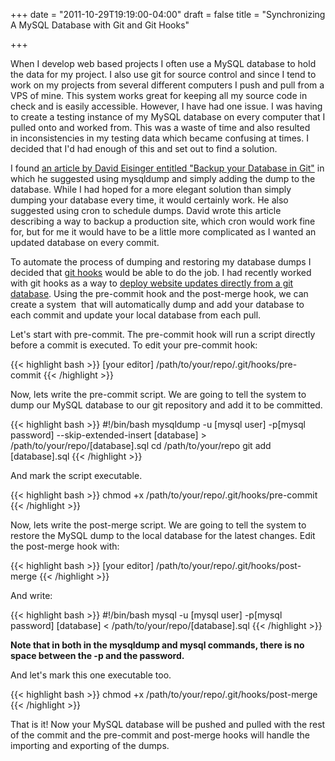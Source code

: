 +++
date = "2011-10-29T19:19:00-04:00"
draft = false
title = "Synchronizing A MySQL Database with Git and Git Hooks"

+++

When I develop web based projects I often use a MySQL database to hold the data for my project. I also use git for source control and since I tend to work on my projects from several different computers I push and pull from a VPS of mine. This system works great for keeping all my source code in check and is easily accessible. However, I have had one issue. I was having to create a testing instance of my MySQL database on every computer that I pulled onto and worked from. This was a waste of time and also resulted in inconsistencies in my testing data which became confusing at times. I decided that I'd had enough of this and set out to find a solution.

I found <a title="Backup Your Database in Git" href="http://www.viget.com/extend/backup-your-database-in-git/" target="_blank">an article by David Eisinger entitled "Backup your Database in Git"</a> in which he suggested using mysqldump and simply adding the dump to the database. While I had hoped for a more elegant solution than simply dumping your database every time, it would certainly work. He also suggested using cron to schedule dumps. David wrote this article describing a way to backup a production site, which cron would work fine for, but for me it would have to be a little more complicated as I wanted an updated database on every commit.

To automate the process of dumping and restoring my database dumps I decided that <a title="Git Hooks" href="http://book.git-scm.com/5_git_hooks.html" target="_blank">git hooks</a> would be able to do the job. I had recently worked with git hooks as a way to <a title="Automatically Deploying Website From Remote Git Repository" href="http://caiustheory.com/automatically-deploying-website-from-remote-git-repository" target="_blank">deploy website updates directly from a git database</a>. Using the pre-commit hook and the post-merge hook, we can create a system  that will automatically dump and add your database to each commit and update your local database from each pull.

Let's start with pre-commit. The pre-commit hook will run a script directly before a commit is executed. To edit your pre-commit hook:

{{< highlight bash >}}
[your editor] /path/to/your/repo/.git/hooks/pre-commit
{{< /highlight >}}

Now, lets write the pre-commit script. We are going to tell the system to dump our MySQL database to our git repository and add it to be committed.

{{< highlight bash >}}
#!/bin/bash
mysqldump -u [mysql user] -p[mysql password] --skip-extended-insert [database] > /path/to/your/repo/[database].sql
cd /path/to/your/repo
git add [database].sql
{{< /highlight >}}

And mark the script executable.

{{< highlight bash >}}
chmod +x /path/to/your/repo/.git/hooks/pre-commit
{{< /highlight >}}

Now, lets write the post-merge script. We are going to tell the system to restore the MySQL dump to the local database for the latest changes. Edit the post-merge hook with:

{{< highlight bash >}}
[your editor] /path/to/your/repo/.git/hooks/post-merge
{{< /highlight >}}

And write:

{{< highlight bash >}}
#!/bin/bash
mysql -u [mysql user] -p[mysql password] [database] < /path/to/your/repo/[database].sql
{{< /highlight >}}

__Note that in both in the mysqldump and mysql commands, there is no space between the -p and the password.__

And let's mark this one executable too.

{{< highlight bash >}}
chmod +x /path/to/your/repo/.git/hooks/post-merge
{{< /highlight >}}

That is it! Now your MySQL database will be pushed and pulled with the rest of the commit and the pre-commit and post-merge hooks will handle the importing and exporting of the dumps.
